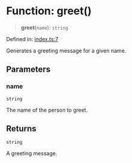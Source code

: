 # Function: greet()

> **greet**(`name`): `string`

Defined in: [index.ts:7](https://github.com/The-Node-Forge/npm-template/blob/8f870eb6330794fa6a628b10901c709232556380/src/index.ts#L7)

Generates a greeting message for a given name.

## Parameters

### name

`string`

The name of the person to greet.

## Returns

`string`

A greeting message.
